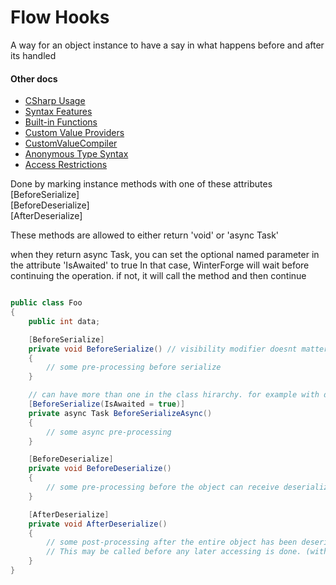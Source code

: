 # Flow Hooks
A way for an object instance to have a say in what happens before and after its handled

#### Other docs
- [CSharp Usage](CSharp_Usage.md)  
- [Syntax Features](Syntax_Features.md)  
- [Built-in Functions](WinterForge_Built-in_Functions.md)  
- [Custom Value Providers](CustomValueProvider_Examples.md)   
- [CustomValueCompiler](CustomValueCompiler.md)
- [Anonymous Type Syntax](Anonymous_Type_Syntax.md)  
- [Access Restrictions](Access_Restrictions.md)  

Done by marking instance methods with one of these attributes  
[BeforeSerialize]  
[BeforeDeserialize]  
[AfterDeserialize]  

These methods are allowed to either return 'void' or 'async Task'

when they return async Task, you can set the optional named parameter in the attribute 'IsAwaited' to true
In that case, WinterForge will wait before continuing the operation. if not, it will call the method and then continue

```cs

public class Foo
{
	public int data;

	[BeforeSerialize]
	private void BeforeSerialize() // visibility modifier doesnt matter
	{
		// some pre-processing before serialize
	}

	// can have more than one in the class hirarchy. for example with derived types
	[BeforeSerialize(IsAwaited = true)]
	private async Task BeforeSerializeAsync()
	{
		// some async pre-processing
	}

	[BeforeDeserialize]
	private void BeforeDeserialize()
	{
		// some pre-processing before the object can receive deserialized data
	}

	[AfterDeserialize]
	private void AfterDeserialize()
	{
		// some post-processing after the entire object has been deserialized.
		// This may be called before any later accessing is done. (with the -> syntax)
	}
}

```